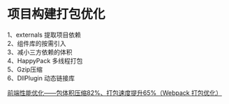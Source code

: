 # 项目构建打包优化

1、externals 提取项目依赖  
2、组件库的按需引入  
3、减小三方依赖的体积  
4、HappyPack 多线程打包  
5、Gzip压缩  
6、DllPlugin 动态链接库  

[前端性能优化——包体积压缩82%、打包速度提升65%（Webpack 打包优化）](
https://juejin.cn/post/7186315052465520698)